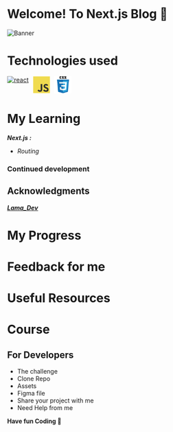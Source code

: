 ## 

# Welcome! To Next.js Blog 👋
![Banner](/public/banner.png)


# Technologies used 
 <p style="display: flex; gap: 10px;">
 <a href="https://nextjs.org" target="_blank" rel="noreferrer"> <img src="https://www.svgrepo.com/show/354113/nextjs-icon.svg" alt="react" width="40" height="40"/> </a> <a href="https://developer.mozilla.org/en-US/docs/Web/JavaScript" target="_blank" rel="noreferrer"> <img src="https://raw.githubusercontent.com/devicons/devicon/master/icons/javascript/javascript-original.svg" alt="javascript" width="40" height="40"/> </a><a href="https://www.w3schools.com/css/" target="_blank" rel="noreferrer"> <img src="https://raw.githubusercontent.com/devicons/devicon/master/icons/css3/css3-original-wordmark.svg" alt="css3" width="40" height="40"/> </a> 
 </p>


# My Learning 
  ***Next.js :***  
  * *Routing* 

  ### Continued development

  
  ## Acknowledgments

  ***[Lama_Dev](https://youtu.be/vCOSTG10Y4o?si=qT8AlGu-hR8w2aYM)***


# My Progress 


# Feedback for me 

# Useful Resources 

# Course 

## For Developers
  * The challenge
  * Clone Repo 
  * Assets 
  * Figma file 
  * Share your project with me 
  * Need Help from me 

**Have fun  Coding 🚀**

